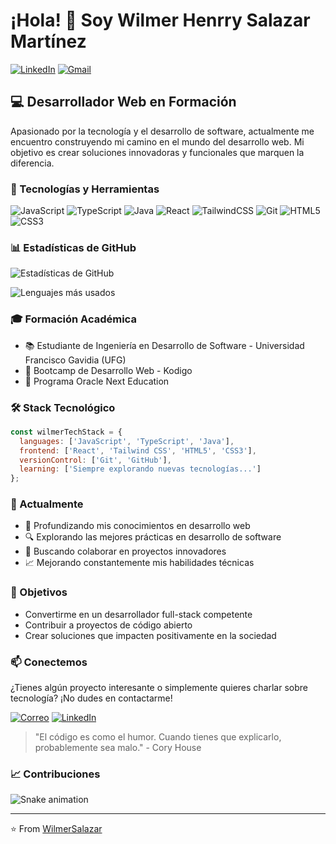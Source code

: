 # ¡Hola! 👋 Soy Wilmer Henrry Salazar Martínez

[![LinkedIn](https://img.shields.io/badge/LinkedIn-0077B5?style=for-the-badge&logo=linkedin&logoColor=white)](https://www.linkedin.com/in/-wilmer-salazar/)
[![Gmail](https://img.shields.io/badge/Gmail-D14836?style=for-the-badge&logo=gmail&logoColor=white)](mailto:wilmerhenrysalazarmartinez@gmail.com)

## 💻 Desarrollador Web en Formación

Apasionado por la tecnología y el desarrollo de software, actualmente me encuentro construyendo mi camino en el mundo del desarrollo web. Mi objetivo es crear soluciones innovadoras y funcionales que marquen la diferencia.

### 🚀 Tecnologías y Herramientas

![JavaScript](https://img.shields.io/badge/JavaScript-F7DF1E?style=for-the-badge&logo=javascript&logoColor=black)
![TypeScript](https://img.shields.io/badge/TypeScript-007ACC?style=for-the-badge&logo=typescript&logoColor=white)
![Java](https://img.shields.io/badge/Java-ED8B00?style=for-the-badge&logo=openjdk&logoColor=white)
![React](https://img.shields.io/badge/React-20232A?style=for-the-badge&logo=react&logoColor=61DAFB)
![TailwindCSS](https://img.shields.io/badge/Tailwind_CSS-38B2AC?style=for-the-badge&logo=tailwind-css&logoColor=white)
![Git](https://img.shields.io/badge/Git-F05032?style=for-the-badge&logo=git&logoColor=white)
![HTML5](https://img.shields.io/badge/HTML5-E34F26?style=for-the-badge&logo=html5&logoColor=white)
![CSS3](https://img.shields.io/badge/CSS3-1572B6?style=for-the-badge&logo=css3&logoColor=white)

### 📊 Estadísticas de GitHub

![Estadísticas de GitHub](https://github-readme-stats.vercel.app/api?username=TuUsuarioGitHub&show_icons=true&theme=radical)

![Lenguajes más usados](https://github-readme-stats.vercel.app/api/top-langs/?username=TuUsuarioGitHub&layout=compact&theme=radical)

### 🎓 Formación Académica

- 📚 Estudiante de Ingeniería en Desarrollo de Software - Universidad Francisco Gavidia (UFG)
- 🚀 Bootcamp de Desarrollo Web - Kodigo
- 🌟 Programa Oracle Next Education

### 🛠 Stack Tecnológico

```javascript
const wilmerTechStack = {
  languages: ['JavaScript', 'TypeScript', 'Java'],
  frontend: ['React', 'Tailwind CSS', 'HTML5', 'CSS3'],
  versionControl: ['Git', 'GitHub'],
  learning: ['Siempre explorando nuevas tecnologías...']
};
```

### 🌱 Actualmente

- 📖 Profundizando mis conocimientos en desarrollo web
- 🔍 Explorando las mejores prácticas en desarrollo de software
- 🤝 Buscando colaborar en proyectos innovadores
- 📈 Mejorando constantemente mis habilidades técnicas

### 🎯 Objetivos

- Convertirme en un desarrollador full-stack competente
- Contribuir a proyectos de código abierto
- Crear soluciones que impacten positivamente en la sociedad

### 📫 Conectemos

¿Tienes algún proyecto interesante o simplemente quieres charlar sobre tecnología? ¡No dudes en contactarme!

[![Correo](https://img.shields.io/badge/Gmail-wilmerhenrysalazarmartinez@gmail.com-red)](mailto:wilmerhenrysalazarmartinez@gmail.com)
[![LinkedIn](https://img.shields.io/badge/LinkedIn-Wilmer_Salazar-blue)](https://www.linkedin.com/in/-wilmer-salazar/)

> "El código es como el humor. Cuando tienes que explicarlo, probablemente sea malo." - Cory House

### 📈 Contribuciones

![Snake animation](https://github.com/{username}/TuUsuarioGitHub/blob/output/github-contribution-grid-snake.svg)

---
⭐️ From [WilmerSalazar](https://github.com/tusernameaqui)